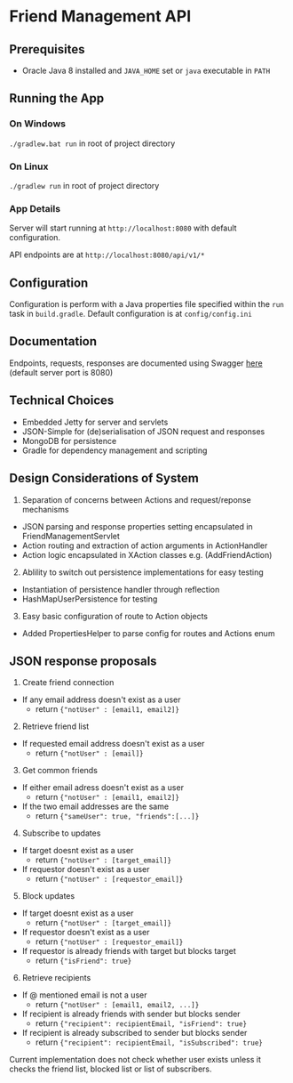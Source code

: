 # Friend Management API

## Prerequisites
  * Oracle Java 8 installed and `JAVA_HOME` set or `java` executable in `PATH`

## Running the App
### On Windows
`./gradlew.bat run` in root of project  directory
### On Linux
`./gradlew run` in root of project  directory

### App Details
Server will start running at `http://localhost:8080` with default configuration.

API endpoints are at `http://localhost:8080/api/v1/*`


## Configuration
Configuration is perform with a Java properties file specified within the `run` task in `build.gradle`. Default configuration is at `config/config.ini`

## Documentation
Endpoints, requests, responses are documented using Swagger [here](http://localhost:8080/swagger/index.html) (default server port is 8080)

## Technical Choices
* Embedded Jetty for server and servlets
* JSON-Simple for (de)serialisation of JSON request and responses
* MongoDB for persistence
* Gradle for dependency management and scripting

## Design Considerations of System
1. Separation of concerns between Actions and request/reponse mechanisms
  * JSON parsing and response properties setting encapsulated in FriendManagementServlet
  * Action routing and extraction of action arguments in ActionHandler
  * Action logic encapsulated in XAction classes e.g. (AddFriendAction) 
2. Ablility to switch out persistence implementations for easy testing
  * Instantiation of persistence handler through reflection
  * HashMapUserPersistence for testing
3. Easy basic configuration of route to Action objects
  * Added PropertiesHelper to parse config for routes and Actions enum



## JSON response proposals
1. Create friend connection
  * If any email address doesn't exist as a user
    * return `{"notUser" : [email1, email2]}`
2. Retrieve friend list
  * If requested email address doesn't exist as a user
    * return `{"notUser" : [email]}`
3. Get common friends
  * If either email adress doesn't exist as a user
    * return `{"notUser" : [email1, email2]}`
  * If the two email addresses are the same
    * return `{"sameUser": true, "friends":[...]}`
4. Subscribe to updates
  * If target doesnt exist as a user
    * return `{"notUser" : [target_email]}`
  * If requestor doesn't exist as a user
    * return `{"notUser" : [requestor_email]}`
5. Block updates
  * If target doesnt exist as a user
    * return `{"notUser" : [target_email]}`
  * If requestor doesn't exist as a user
    * return `{"notUser" : [requestor_email]}`
  * If requestor is already friends with target but blocks target
    * return `{"isFriend": true}`
6. Retrieve recipients
  * If @ mentioned email is not a user
    * return `{"notUser" : [email1, email2, ...]}`
  * If recipient is already friends with sender but blocks sender
    * return `{"recipient": recipientEmail, "isFriend": true}`
  * If recipient is already subscribed to sender but blocks sender
    * return `{"recipient": recipientEmail, "isSubscribed": true}`

Current implementation does not check whether user exists unless it checks the friend list, blocked list or list of subscribers.
